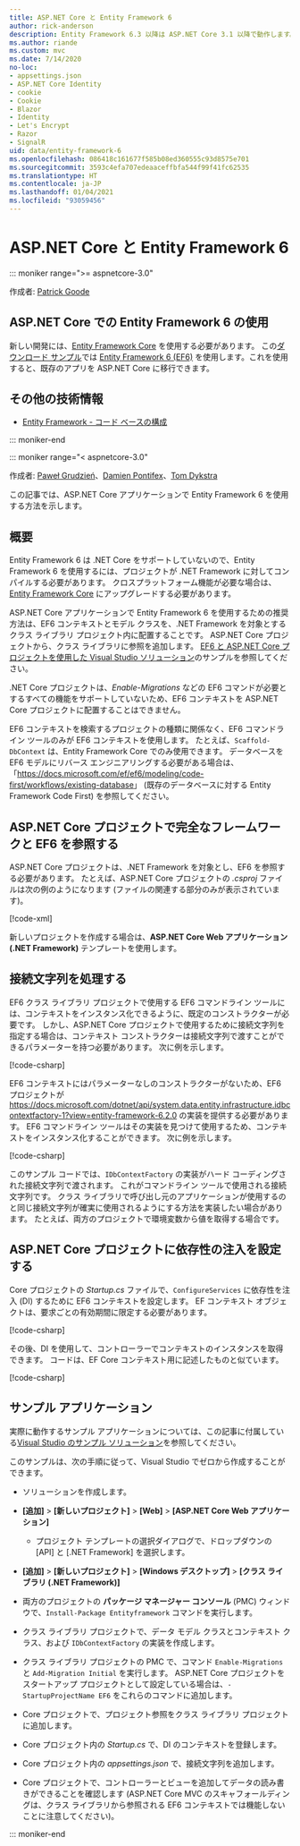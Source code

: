 ```yaml
---
title: ASP.NET Core と Entity Framework 6
author: rick-anderson
description: Entity Framework 6.3 以降は ASP.NET Core 3.1 以降で動作します。
ms.author: riande
ms.custom: mvc
ms.date: 7/14/2020
no-loc:
- appsettings.json
- ASP.NET Core Identity
- cookie
- Cookie
- Blazor
- Identity
- Let's Encrypt
- Razor
- SignalR
uid: data/entity-framework-6
ms.openlocfilehash: 086418c161677f585b08ed360555c93d8575e701
ms.sourcegitcommit: 3593c4efa707edeaaceffbfa544f99f41fc62535
ms.translationtype: HT
ms.contentlocale: ja-JP
ms.lasthandoff: 01/04/2021
ms.locfileid: "93059456"
---
```

# <a name="aspnet-core-and-entity-framework-6"></a>ASP.NET Core と Entity Framework 6
::: moniker range=">= aspnetcore-3.0"

作成者: [Patrick Goode](https://github.com/attrib75)

## <a name="using-entity-framework-6-with-aspnet-core"></a>ASP.NET Core での Entity Framework 6 の使用

新しい開発には、[Entity Framework Core](/ef/) を使用する必要があります。 この[ダウンロード サンプル](https://github.com/dotnet/AspNetCore.Docs/tree/master/aspnetcore/data/entity-framework-6/3.xsample)では [Entity Framework 6 (EF6)](/ef/ef6) を使用します。これを使用すると、既存のアプリを ASP.NET Core に移行できます。

## <a name="additional-resources"></a>その他の技術情報

* [Entity Framework - コード ベースの構成](/ef/ef6/fundamentals/configuring/code-based)

::: moniker-end

::: moniker range="< aspnetcore-3.0"

作成者: [Paweł Grudzień](https://github.com/pgrudzien12)、[Damien Pontifex](https://github.com/DamienPontifex)、[Tom Dykstra](https://github.com/tdykstra)

この記事では、ASP.NET Core アプリケーションで Entity Framework 6 を使用する方法を示します。    

## <a name="overview"></a>概要 

Entity Framework 6 は .NET Core をサポートしていないので、Entity Framework 6 を使用するには、プロジェクトが .NET Framework に対してコンパイルする必要があります。 クロスプラットフォーム機能が必要な場合は、[Entity Framework Core](/ef/) にアップグレードする必要があります。  

ASP.NET Core アプリケーションで Entity Framework 6 を使用するための推奨方法は、EF6 コンテキストとモデル クラスを、.NET Framework を対象とするクラス ライブラリ プロジェクト内に配置することです。 ASP.NET Core プロジェクトから、クラス ライブラリに参照を追加します。 [EF6 と ASP.NET Core プロジェクトを使用した Visual Studio ソリューション](https://github.com/dotnet/AspNetCore.Docs/tree/master/aspnetcore/data/entity-framework-6/sample/)のサンプルを参照してください。  

.NET Core プロジェクトは、*Enable-Migrations* などの EF6 コマンドが必要とするすべての機能をサポートしていないため、EF6 コンテキストを ASP.NET Core プロジェクトに配置することはできません。    

EF6 コンテキストを検索するプロジェクトの種類に関係なく、EF6 コマンドライン ツールのみが EF6 コンテキストを使用します。 たとえば、`Scaffold-DbContext` は、Entity Framework Core でのみ使用できます。 データベースを EF6 モデルにリバース エンジニアリングする必要がある場合は、「<https://docs.microsoft.com/ef/ef6/modeling/code-first/workflows/existing-database>」 (既存のデータベースに対する Entity Framework Code First) を参照してください。    

## <a name="reference-full-framework-and-ef6-in-the-aspnet-core-project"></a>ASP.NET Core プロジェクトで完全なフレームワークと EF6 を参照する 

ASP.NET Core プロジェクトは、.NET Framework を対象とし、EF6 を参照する必要があります。 たとえば、ASP.NET Core プロジェクトの *.csproj* ファイルは次の例のようになります (ファイルの関連する部分のみが表示されています)。    

[!code-xml[](entity-framework-6/sample/MVCCore/MVCCore.csproj?range=3-9&highlight=2)]   

新しいプロジェクトを作成する場合は、**ASP.NET Core Web アプリケーション (.NET Framework)** テンプレートを使用します。    

## <a name="handle-connection-strings"></a>接続文字列を処理する    

EF6 クラス ライブラリ プロジェクトで使用する EF6 コマンドライン ツールには、コンテキストをインスタンス化できるように、既定のコンストラクターが必要です。 しかし、ASP.NET Core プロジェクトで使用するために接続文字列を指定する場合は、コンテキスト コンストラクターは接続文字列で渡すことができるパラメーターを持つ必要があります。 次に例を示します。   

[!code-csharp[](entity-framework-6/sample/EF6/SchoolContext.cs?name=snippet_Constructor)]   

EF6 コンテキストにはパラメーターなしのコンストラクターがないため、EF6 プロジェクトが <https://docs.microsoft.com/dotnet/api/system.data.entity.infrastructure.idbcontextfactory-1?view=entity-framework-6.2.0> の実装を提供する必要があります。 EF6 コマンドライン ツールはその実装を見つけて使用するため、コンテキストをインスタンス化することができます。 次に例を示します。   

[!code-csharp[](entity-framework-6/sample/EF6/SchoolContextFactory.cs?name=snippet_IDbContextFactory)]  

このサンプル コードでは、`IDbContextFactory` の実装がハード コーディングされた接続文字列で渡されます。 これがコマンドライン ツールで使用される接続文字列です。 クラス ライブラリで呼び出し元のアプリケーションが使用するのと同じ接続文字列が確実に使用されるようにする方法を実装したい場合があります。 たとえば、両方のプロジェクトで環境変数から値を取得する場合です。   

## <a name="set-up-dependency-injection-in-the-aspnet-core-project"></a>ASP.NET Core プロジェクトに依存性の注入を設定する  

Core プロジェクトの *Startup.cs* ファイルで、`ConfigureServices` に依存性を注入 (DI) するために EF6 コンテキストを設定します。 EF コンテキスト オブジェクトは、要求ごとの有効期間に限定する必要があります。   

[!code-csharp[](entity-framework-6/sample/MVCCore/Startup.cs?name=snippet_ConfigureServices&highlight=5)]   

その後、DI を使用して、コントローラーでコンテキストのインスタンスを取得できます。 コードは、EF Core コンテキスト用に記述したものと似ています。    

[!code-csharp[](entity-framework-6/sample/MVCCore/Controllers/StudentsController.cs?name=snippet_ContextInController)]  

## <a name="sample-application"></a>サンプル アプリケーション   

実際に動作するサンプル アプリケーションについては、この記事に付属している[Visual Studio のサンプル ソリューション](https://github.com/dotnet/AspNetCore.Docs/tree/master/aspnetcore/data/entity-framework-6/sample/)を参照してください。  

このサンプルは、次の手順に従って、Visual Studio でゼロから作成することができます。    

* ソリューションを作成します。    

* **[追加]** > **[新しいプロジェクト]** > **[Web]** > **[ASP.NET Core Web アプリケーション]**    
  * プロジェクト テンプレートの選択ダイアログで、ドロップダウンの [API] と [.NET Framework] を選択します。 

* **[追加]** > **[新しいプロジェクト]** > **[Windows デスクトップ]** > **[クラス ライブラリ (.NET Framework)]**  

* 両方のプロジェクトの **パッケージ マネージャー コンソール** (PMC) ウィンドウで、`Install-Package Entityframework` コマンドを実行します。    

* クラス ライブラリ プロジェクトで、データ モデル クラスとコンテキスト クラス、および `IDbContextFactory` の実装を作成します。    

* クラス ライブラリ プロジェクトの PMC で、コマンド `Enable-Migrations` と `Add-Migration Initial` を実行します。 ASP.NET Core プロジェクトをスタートアップ プロジェクトとして設定している場合は、`-StartupProjectName EF6` をこれらのコマンドに追加します。 

* Core プロジェクトで、プロジェクト参照をクラス ライブラリ プロジェクトに追加します。    

* Core プロジェクト内の *Startup.cs* で、DI のコンテキストを登録します。    

* Core プロジェクト内の *appsettings.json* で、接続文字列を追加します。  

* Core プロジェクトで、コントローラーとビューを追加してデータの読み書きができることを確認します (ASP.NET Core MVC のスキャフォールディングは、クラス ライブラリから参照される EF6 コンテキストでは機能しないことに注意してください)。

::: moniker-end
